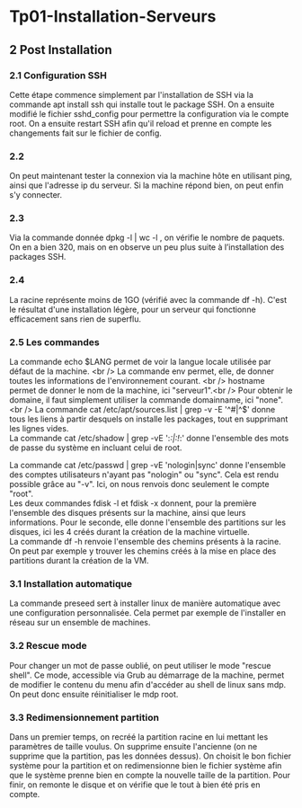 # Tp01-Installation-Serveurs

## 2 Post Installation

### 2.1 Configuration SSH
Cette étape commence simplement par l'installation de SSH via la commande apt install
ssh qui installe tout le package SSH. On a ensuite modifié le fichier sshd_config pour
permettre la configuration via le compte root. On a ensuite restart SSH afin qu'il reload et
prenne en compte les changements fait sur le fichier de config.

### 2.2
On peut maintenant tester la connexion via la machine hôte en utilisant ping, ainsi que
l'adresse ip du serveur. Si la machine répond bien, on peut enfin s'y connecter.

### 2.3
Via la commande donnée dpkg -l | wc -l , on vérifie le nombre de paquets. On en a bien
320, mais on en observe un peu plus suite à l’installation des packages SSH.

### 2.4
La racine représente moins de 1GO (vérifié avec la commande df -h). C'est le résultat d'une
installation légère, pour un serveur qui fonctionne efficacement sans rien de superflu.

### 2.5 Les commandes
La commande echo $LANG permet de voir la langue locale utilisée par défaut de la
machine. <br />
La commande env permet, elle, de donner toutes les informations de l'environnement
courant. <br />
hostname permet de donner le nom de la machine, ici "serveur1".<br />
Pour obtenir le domaine, il faut simplement utiliser la commande domainname, ici "none".<br />
La commande cat /etc/apt/sources.list | grep -v -E '^#|^$' donne tous les liens à partir
desquels on installe les packages, tout en supprimant les lignes vides.<br />
La commande cat /etc/shadow | grep -vE ':*:|:!*:' donne l'ensemble des mots de passe
du système en incluant celui de root.<br />

La commande cat /etc/passwd | grep -vE 'nologin|sync' donne l'ensemble des comptes
utilisateurs n'ayant pas "nologin" ou "sync". Cela est rendu possible grâce au "-v". Ici, on
nous renvois donc seulement le compte "root".<br />
Les deux commandes fdisk -l et fdisk -x donnent, pour la première l'ensemble des
disques présents sur la machine, ainsi que leurs informations. Pour le seconde, elle donne
l'ensemble des partitions sur les disques, ici les 4 créés durant la création de la machine
virtuelle.<br />
La commande df -h renvoie l'ensemble des chemins présents à la racine. On peut par
exemple y trouver les chemins créés à la mise en place des partitions durant la création de
la VM.<br />

### 3.1 Installation automatique
La commande preseed sert à installer linux de manière automatique avec une
configuration personnalisée. Cela permet par exemple de l'installer en réseau sur un
ensemble de machines.<br />

### 3.2 Rescue mode
Pour changer un mot de passe oublié, on peut utiliser le mode "rescue shell". Ce mode,
accessible via Grub au démarrage de la machine, permet de modifier le contenu du menu
afin d'accéder au shell de linux sans mdp. On peut donc ensuite réinitialiser le mdp root.<br />

### 3.3 Redimensionnement partition
Dans un premier temps, on recréé la partition racine en lui mettant les paramètres de taille
voulus. On supprime ensuite l'ancienne (on ne supprime que la partition, pas les données
dessus). On choisit le bon fichier système pour la partition et on redimensionne bien le
fichier système afin que le système prenne bien en compte la nouvelle taille de la partition.
Pour finir, on remonte le disque et on vérifie que le tout à bien été pris en compte.

